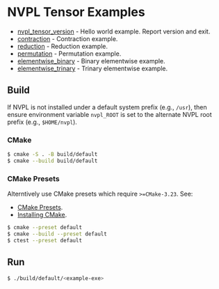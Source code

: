# NVPL Tensor Examples

* [nvpl_tensor_version](nvpl_tensor_version/README.md) - Hello world example.  Report version and exit.
* [contraction](contraction/README.md) - Contraction example.
* [reduction](reduction/README.md) - Reduction example.
* [permutation](permutation/README.md) - Permutation example.
* [elementwise_binary](elementwise_binary/README.md) - Binary elementwise example.
* [elementwise_trinary](elementwise_trinary/README.md) - Trinary elementwise example.

## Build

If NVPL is not installed under a default system prefix (e.g., `/usr`), then ensure environment variable `nvpl_ROOT` is set to the alternate NVPL root prefix (e.g., `$HOME/nvpl`).

### CMake

```bash
$ cmake -S . -B build/default
$ cmake --build build/default
```

### CMake Presets

Alterntively use CMake presets which require `>=CMake-3.23`. See:
* [CMake Presets](https://cmake.org/cmake/help/latest/manual/cmake-presets.7.html).
* [Installing CMake](https://cmake.org/install/).

```bash
$ cmake --preset default
$ cmake --build --preset default
$ ctest --preset default
```

## Run

```bash
$ ./build/default/<example-exe>
```
